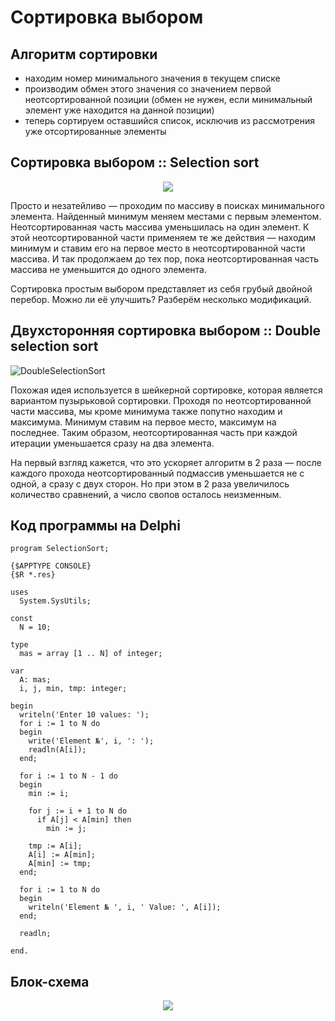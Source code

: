 # Сортировка выбором
## Алгоритм сортировки
* находим номер минимального значения в текущем списке
* производим обмен этого значения со значением первой неотсортированной позиции (обмен не нужен, если минимальный элемент уже находится на данной позиции)
* теперь сортируем оставшийся список, исключив из рассмотрения уже отсортированные элементы

## Сортировка выбором :: Selection sort

<p align="center">
  <img src="https://user-images.githubusercontent.com/40485432/138336768-6fb0eff7-9eb6-4cbc-b000-b101d81bffb9.gif" />
</p>

Просто и незатейливо — проходим по массиву в поисках минимального элемента. Найденный минимум меняем местами с первым элементом. Неотсортированная часть массива уменьшилась на один элемент. К этой неотсортированной части применяем те же действия — находим минимум и ставим его на первое место в неотсортированной части массива. И так продолжаем до тех пор, пока неотсортированная часть массива не уменьшится до одного элемента.

Сортировка простым выбором представляет из себя грубый двойной перебор. Можно ли её улучшить? Разберём несколько модификаций.

## Двухсторонняя сортировка выбором :: Double selection sort

![DoubleSelectionSort](https://user-images.githubusercontent.com/40485432/138320623-b37b37ea-9b64-4eb8-ab3e-d3e81add37ba.gif)

Похожая идея используется в шейкерной сортировке, которая является вариантом пузырьковой сортировки. Проходя по неотсортированной части массива, мы кроме минимума  также попутно находим и максимума. Минимум ставим на первое место, максимум на последнее. Таким образом, неотсортированная часть при каждой итерации уменьшается сразу на два элемента.

На первый взгляд кажется, что это ускоряет алгоритм в 2 раза — после каждого прохода неотсортированный подмассив уменьшается не с одной, а сразу с двух сторон. Но при этом в 2 раза увеличилось количество сравнений, а число свопов осталось неизменным.

## Код программы на Delphi
```
program SelectionSort;

{$APPTYPE CONSOLE}
{$R *.res}

uses
  System.SysUtils;

const
  N = 10;

type
  mas = array [1 .. N] of integer;

var
  A: mas;
  i, j, min, tmp: integer;

begin
  writeln('Enter 10 values: ');
  for i := 1 to N do
  begin
    write('Element №', i, ': ');
    readln(A[i]);
  end;

  for i := 1 to N - 1 do
  begin
    min := i;

    for j := i + 1 to N do
      if A[j] < A[min] then
        min := j;

    tmp := A[i];
    A[i] := A[min];
    A[min] := tmp;
  end;

  for i := 1 to N do
  begin
    writeln('Element № ', i, ' Value: ', A[i]);
  end;

  readln;

end.
```
## Блок-схема
<p align="center">
  <img src="https://user-images.githubusercontent.com/40485432/138338618-93f107f1-ed25-458a-85ae-15ce022821b4.png"/>
</p>
